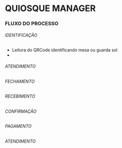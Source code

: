 # QUIOSQUE MANAGER



### FLUXO DO PROCESSO

 ###### IDENTIFICAÇÃO

 - Leitura do QRCode identificando mesa ou guarda sol
 - 
###### ATENDIMENTO

###### FECHAMENTO

###### RECEBIMENTO

###### CONFIRMAÇÃO

###### PAGAMENTO

###### ATENDIMENTO

